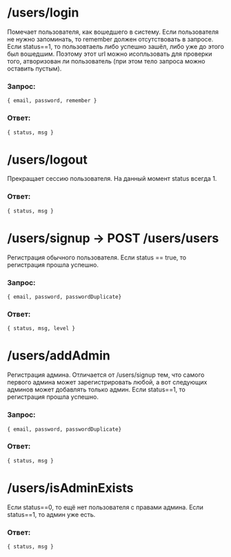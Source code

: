 # /users/login
Помечает пользователя, как вошедшего в систему. Если пользователя не нужно запоминать, то remember должен отсутствовать в запросе. Если status==1, то пользовтаель либо успешно зашёл, либо уже до этого был вошедшим. Поэтому этот url можно исопльзовать для проверки того, атворизован ли пользователь (при этом тело запроса можно оставить пустым).
### Запрос: 
`{ email, password, remember }`  
### Ответ:  
`{ status, msg }`

# /users/logout
Прекращает сессию пользователя. На данный момент status всегда 1.
### Ответ:  
`{ status, msg }`

# /users/signup -> POST /users/users
Регистрация обычного пользователя. Если status == true, то регистрация прошла успешно.
### Запрос: 
`{ email, password, passwordDuplicate}`
### Ответ:  
`{ status, msg, level }`

# /users/addAdmin
Регистрация админа. Отличается от /users/signup тем, что самого первого админа может зарегистрировать любой, а вот следующих админов может добавлять только админ. Если status==1, то регистрация прошла успешно.
### Запрос: 
`{ email, password, passwordDuplicate}`
### Ответ:  
`{ status, msg }`

# /users/isAdminExists
Если status==0, то ещё нет пользователя с правами админа. Если status==1, то админ уже есть.
### Ответ:  
`{ status, msg }`